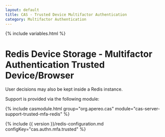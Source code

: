 ```yaml
---
layout: default
title: CAS - Trusted Device Multifactor Authentication
category: Multifactor Authentication
---
```


{% include variables.html %}

# Redis Device Storage - Multifactor Authentication Trusted Device/Browser

User decisions may also be kept inside a Redis instance.

Support is provided via the following module:

{% include casmodule.html group="org.apereo.cas" module="cas-server-support-trusted-mfa-redis" %}

{% include {{ version }}/redis-configuration.md configKey="cas.authn.mfa.trusted" %}
